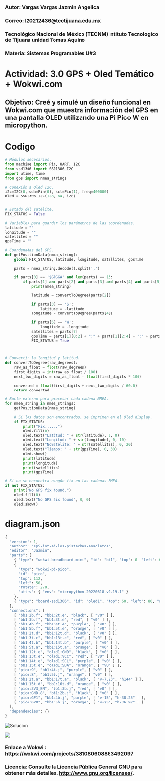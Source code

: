 ### Autor:    Vargas Vargas Jazmin Angelica 
### Correo:   l20212436@tectijuana.edu.mx
### Tecnológico Nacional de México (TECNM)  Intituto Tecnologico de Tijuana unidad Tomas Aquino
### Materia:  Sistemas Programables U#3
# Actividad: 3.0 GPS + Oled Temático + Wokwi.com
## Objetivo: Creé y simulé un diseño funcional en Wokwi.com que muestra información del GPS en una pantalla OLED utilizando una Pi Pico W en micropython.

# Codigo 

```python
# Módulos necesarios.
from machine import Pin, UART, I2C
from ssd1306 import SSD1306_I2C
import utime, time
from gps import nmea_strings

# Conexión a Oled I2C.
i2c=I2C(0, sda=Pin(0), scl=Pin(1), freq=400000)
oled = SSD1306_I2C(128, 64, i2c)


# Estado del satélite.
FIX_STATUS = False

# Variables para guardar los parámetros de las coordenadas.
latitude = ""
longitude = ""
satellites = ""
gpsTime = ""

# Coordenadas del GPS.
def getPositionData(nmea_string):
    global FIX_STATUS, latitude, longitude, satellites, gpsTime

    parts = nmea_string.decode().split(',')

    if parts[0] == '$GPGGA' and len(parts) == 15:
        if parts[1] and parts[2] and parts[3] and parts[4] and parts[5] and parts[6] and parts[7]:
            print(nmea_string)

            latitude = convertToDegree(parts[2])

            if parts[3] == 'S':
                latitude = -latitude
            longitude = convertToDegree(parts[4])

            if parts[5] == 'W':
                longitude = -longitude
            satellites = parts[7]
            gpsTime = parts[1][0:2] + ":" + parts[1][2:4] + ":" + parts[1][4:6]
            FIX_STATUS = True



# Convertir la longitud y latitud.
def convertToDegree(raw_degrees):
    raw_as_float = float(raw_degrees)
    first_digits = int(raw_as_float / 100)
    next_two_digits = raw_as_float - float(first_digits * 100)

    converted = float(first_digits + next_two_digits / 60.0)
    return converted

# Bucle externo para procesar cada cadena NMEA.
for nmea_string in nmea_strings:
    getPositionData(nmea_string)

    # Si los datos son encontrados, se imprimen en el Oled display.
    if FIX_STATUS:
        print("Fix......")
        oled.fill(0)
        oled.text("Latitud: " + str(latitude), 0, 0)
        oled.text("Longitud: " + str(longitude), 0, 10)
        oled.text("NoSatelite: " + str(satellites), 0, 20)
        oled.text("Tiempo: " + str(gpsTime), 0, 30)
        oled.show()
        print(latitude)
        print(longitude)
        print(satellites)
        print(gpsTime)

# Si no se encuentra ningún fix en las cadenas NMEA.
if not FIX_STATUS:
    print("No GPS fix found.")
    oled.fill(0)
    oled.text("No GPS fix found", 0, 0)
    oled.show()
```
# diagram.json
```python
{
  "version": 1,
  "author": "sp5-iot-ai-los-pistaches-anacletos",
  "editor": "Jazmin",
  "parts": [
    { "type": "wokwi-breadboard-mini", "id": "bb1", "top": 0, "left": 0, "attrs": {} },
    {
      "type": "wokwi-pi-pico",
      "id": "pico",
      "top": 112,
      "left": 50,
      "rotate": 270,
      "attrs": { "env": "micropython-20220618-v1.19.1" }
    },
    { "type": "board-ssd1306", "id": "oled1", "top": 60, "left": 80, "attrs": {} }
  ],
  "connections": [
    [ "bb1:2b.f", "bb1:2t.e", "black", [ "v0" ] ],
    [ "bb1:3b.f", "bb1:3t.e", "red", [ "v0" ] ],
    [ "bb1:4b.f", "bb1:4t.e", "purple", [ "v0" ] ],
    [ "bb1:5b.f", "bb1:5t.e", "orange", [ "v0" ] ],
    [ "bb1:2t.d", "bb1:12t.d", "black", [ "v0" ] ],
    [ "bb1:3t.c", "bb1:13t.c", "red", [ "v0" ] ],
    [ "bb1:4t.b", "bb1:14t.b", "purple", [ "v0" ] ],
    [ "bb1:5t.a", "bb1:15t.a", "orange", [ "v0" ] ],
    [ "bb1:12t.e", "oled1:GND", "black", [ "v0" ] ],
    [ "bb1:13t.e", "oled1:VCC", "red", [ "v0" ] ],
    [ "bb1:14t.e", "oled1:SCL", "purple", [ "v0" ] ],
    [ "bb1:15t.e", "oled1:SDA", "orange", [ "v0" ] ],
    [ "pico:9", "bb1:4b.j", "purple", [ "v0" ] ],
    [ "pico:8", "bb1:5b.j", "orange", [ "v0" ] ],
    [ "bb1:2t.a", "bb1:17t.a", "black", [ "v-7.93", "h144" ] ],
    [ "bb1:15t.d", "bb1:16t.d", "orange", [ "v0" ] ],
    [ "pico:3V3_EN", "bb1:3b.j", "red", [ "v0" ] ],
    [ "pico:GND.8", "bb1:2b.j", "black", [ "v0" ] ],
    [ "pico:GP1", "bb1:4b.j", "purple", [ "v-15", "h-38.25" ] ],
    [ "pico:GP0", "bb1:5b.j", "orange", [ "v-25", "h-36.92" ] ]
  ],
  "dependencies": {}
}
```

![Solucion](https://github.com/JAZMIN2021/EquipoSP/assets/79472215/19399201-da47-4323-a171-0c8aa9b79823)

![](https://github.com/JAZMIN2021/EquipoSP/assets/79472215/6cc09fd5-1832-4e33-bf8a-2968ceb399e0)



### Enlace a Wokwi : https://wokwi.com/projects/381080608863492097
### Licencia: Consulte la Licencia Pública General GNU para obtener más detalles. <http://www.gnu.org/licenses/>.
